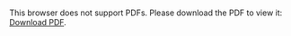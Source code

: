 <object data="./files/Online_Resume.pdf" type="application/pdf" width="100%" height="1200px">
    <embed src="./files/Online_Resume.pdf">
        <p>This browser does not support PDFs. Please download the PDF to view it: <a href="./files/Online_Resume.pdf">Download PDF</a>.</p>
    </embed>
</object>
